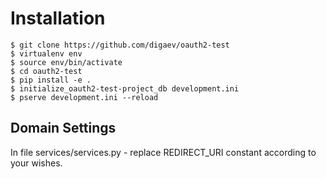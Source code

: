 Installation
============

    $ git clone https://github.com/digaev/oauth2-test
    $ virtualenv env
    $ source env/bin/activate
    $ cd oauth2-test
    $ pip install -e .
    $ initialize_oauth2-test-project_db development.ini
    $ pserve development.ini --reload


Domain Settings
---------------

In file services/services.py - replace REDIRECT_URI constant according to your wishes.
